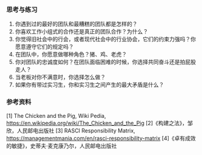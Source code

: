 
### 思考与练习

1. 你遇到过的最好的团队和最糟糕的团队都是怎样的？
2. 你喜欢工作小组式的合作还是真正的团队合作？为什么？
3. 你觉得旧社会中的行会，或者现代社会中的行业协会，它们的约束力强吗？你愿意遵守它们的规定吗？
4. 在团队中，你愿意做哪种角色？猪、鸡、老虎？
5. 你对团队的忠诚度如何？在团队面临困难的时候，你选择共同奋斗还是拍屁股走人？
6. 当老板对你不满意时，你选择怎么做？
7. 如果你有带过实习生，你和实习生之间产生的最大矛盾是什么？

### 参考资料

[1] The Chicken and the Pig, Wiki Pedia, https://en.wikipedia.org/wiki/The_Chicken_and_the_Pig
[2]《构建之法》，邹欣，人民邮电出版社
[3] RASCI Responsibility Matrix, https://managementmania.com/en/rasci-responsibility-matrix
[4]《卓有成效的敏捷》，史蒂夫·麦克康乃尔，人民邮电出版社
